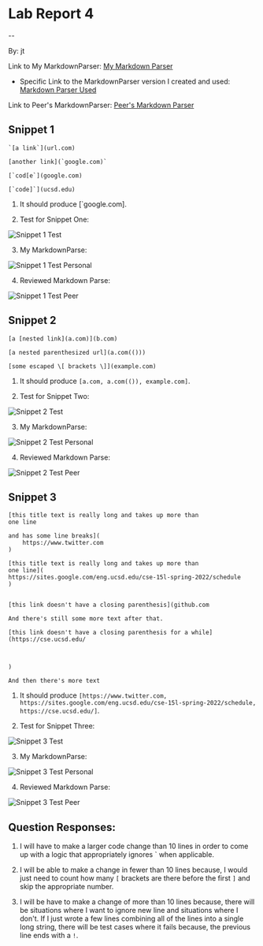 # Lab Report 4
--

By: jt

Link to My MarkdownParser: [My Markdown Parser](https://github.com/jt-ucsd/markdown-parser)
* Specific Link to the MarkdownParser version I created and used: [Markdown Parser Used](https://github.com/jt-ucsd/markdown-parser/commit/00c390a2476a6e5a84d99137a5ac92d3df82823a)

Link to Peer's MarkdownParser: [Peer's Markdown Parser](https://github.com/ujik500/markdown-parser)

## Snippet 1

```
`[a link`](url.com)

[another link](`google.com)`

[`cod[e`](google.com)

[`code]`](ucsd.edu)
```

1. It should produce [`google.com].

2. Test for Snippet One:

![Snippet 1 Test](https://raw.githubusercontent.com/jt-ucsd/cse15l-lab-report-4/main/Test%20for%20Snippet%20One.JPG)

3. My MarkdownParse:

![Snippet 1 Test Personal](https://raw.githubusercontent.com/jt-ucsd/cse15l-lab-report-4/main/Snippet%201%20Main%20Fail.jpg)

4. Reviewed Markdown Parse: 

![Snippet 1 Test Peer](https://raw.githubusercontent.com/jt-ucsd/cse15l-lab-report-4/main/Snippet%201%20Peer%20Fail.jpg)

## Snippet 2

```
[a [nested link](a.com)](b.com)

[a nested parenthesized url](a.com(()))

[some escaped \[ brackets \]](example.com)
```

1. It should produce `[a.com, a.com(()), example.com]`.

2. Test for Snippet Two:

![Snippet 2 Test](https://raw.githubusercontent.com/jt-ucsd/cse15l-lab-report-4/main/Test%20for%20Snippet%20Two.JPG)

3. My MarkdownParse:

![Snippet 2 Test Personal](https://raw.githubusercontent.com/jt-ucsd/cse15l-lab-report-4/main/Snippet%202%20Main%20Fail.jpg)

4. Reviewed Markdown Parse: 

![Snippet 2 Test Peer](https://raw.githubusercontent.com/jt-ucsd/cse15l-lab-report-4/main/Snippet%202%20Peer%20Fail.jpg)


## Snippet 3

```
[this title text is really long and takes up more than 
one line

and has some line breaks](
    https://www.twitter.com
)

[this title text is really long and takes up more than 
one line](
https://sites.google.com/eng.ucsd.edu/cse-15l-spring-2022/schedule
)


[this link doesn't have a closing parenthesis](github.com

And there's still some more text after that.

[this link doesn't have a closing parenthesis for a while](https://cse.ucsd.edu/



)

And then there's more text
```

1. It should produce `[https://www.twitter.com, https://sites.google.com/eng.ucsd.edu/cse-15l-spring-2022/schedule, https://cse.ucsd.edu/]`.

2. Test for Snippet Three:

![Snippet 3 Test](https://raw.githubusercontent.com/jt-ucsd/cse15l-lab-report-4/main/Test%20for%20Snippet%20Three.JPG)

3. My MarkdownParse:

![Snippet 3 Test Personal](https://raw.githubusercontent.com/jt-ucsd/cse15l-lab-report-4/main/Snippet%203%20Main%20Fail.jpg)

4. Reviewed Markdown Parse: 

![Snippet 3 Test Peer](https://raw.githubusercontent.com/jt-ucsd/cse15l-lab-report-4/main/Snippet%203%20Peer%20Fail.jpg)

## Question Responses:

1. I will have to make a larger code change than 10 lines in order to come up with a logic that appropriately ignores ` when applicable.

2. I will be able to make a change in fewer than 10 lines because, I would just need to count how many `[` brackets are there before the first `]` and skip the appropriate number.

3. I will be have to make a change of more than 10 lines because, there will be situations where I want to ignore new line and situations where I don't.  If I just wrote a few lines combining all of the lines into a single long string, there will be test cases where it fails because, the previous line ends with a `!`.
